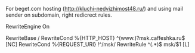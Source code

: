 For beget.com hosting (http://kluchi-nedvizhimost48.ru/) and using mail sender on subdomain, right redicrect rules.

RewriteEngine On

RewriteBase /
RewriteCond %{HTTP_HOST} ^(www\.)?msk\.caffeshka\.ru$ [NC]
RewriteCond %{REQUEST_URI} !^/msk/
RewriteRule ^(.*)$ msk/$1 [L]
